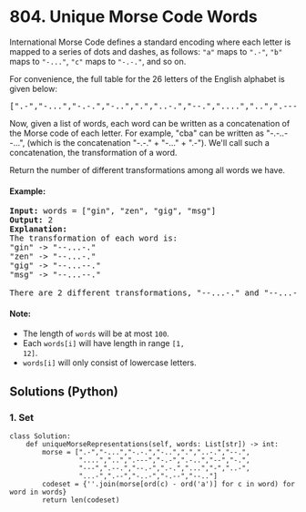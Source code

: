 # 804. Unique Morse Code Words
International Morse Code defines a standard encoding where each letter is mapped to a series of dots and dashes, as follows: <code>"a"</code> maps to <code>".-"</code>, <code>"b"</code> maps to <code>"-..."</code>, <code>"c"</code> maps to <code>"-.-."</code>, and so on.

For convenience, the full table for the 26 letters of the English alphabet is given below:
<pre>
[".-","-...","-.-.","-..",".","..-.","--.","....","..",".---","-.-",".-..","--","-.","---",".--.","--.-",".-.","...","-","..-","...-",".--","-..-","-.--","--.."]
</pre>

Now, given a list of words, each word can be written as a concatenation of the Morse code of each letter. For example, "cba" can be written as "-.-..--...", (which is the concatenation "-.-." + "-..." + ".-"). We'll call such a concatenation, the transformation of a word.

Return the number of different transformations among all words we have.

#### Example:
<pre>
<strong>Input:</strong> words = ["gin", "zen", "gig", "msg"]
<strong>Output:</strong> 2
<strong>Explanation:</strong>
The transformation of each word is:
"gin" -> "--...-."
"zen" -> "--...-."
"gig" -> "--...--."
"msg" -> "--...--."

There are 2 different transformations, "--...-." and "--...--.".
</pre>

#### Note:
* The length of <code>words</code> will be at most <code>100</code>.
* Each <code>words[i]</code> will have length in range <code>[1, 12]</code>.
* <code>words[i]</code> will only consist of lowercase letters.

## Solutions (Python)

### 1. Set
```Python3
class Solution:
    def uniqueMorseRepresentations(self, words: List[str]) -> int:
        morse = [".-","-...","-.-.","-..",".","..-.","--.",
                 "....","..",".---","-.-",".-..","--","-.",
                 "---",".--.","--.-",".-.","...","-","..-",
                 "...-",".--","-..-","-.--","--.."]
        codeset = {''.join(morse[ord(c) - ord('a')] for c in word) for word in words}
        return len(codeset)
```
